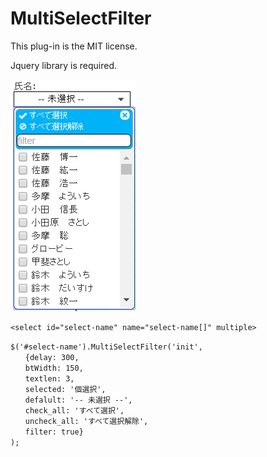 # MultiSelectFilter
This plug-in is the MIT license.

Jquery library is required.

![エビフライトライアングル](image/image.png "サンプル")

`<select id="select-name" name="select-name[]" multiple>`

`$('#select-name').MultiSelectFilter('init',`  
`　　{delay: 300,`  
`　　btWidth: 150,`  
`　　textlen: 3,`  
`　　selected: '個選択',`  
`　　defalult: '-- 未選択 --',`  
`　　check_all: 'すべて選択',`  
`　　uncheck_all: 'すべて選択解除',`  
`　　filter: true}`  
`);`  
